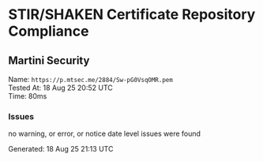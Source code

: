 # STIR/SHAKEN Certificate Repository Compliance

## Martini Security

Name: `https://p.mtsec.me/2884/Sw-pG0VsqOMR.pem`\
Tested At: 18 Aug 25 20:52 UTC\
Time: 80ms

### Issues

no warning, or error, or notice date level issues were found

Generated: 18 Aug 25 21:13 UTC